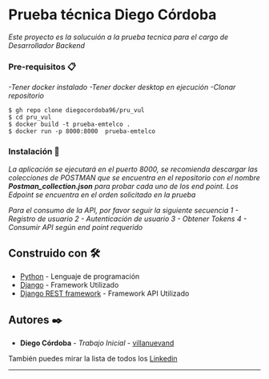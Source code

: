 # Prueba técnica Diego Córdoba

_Este proyecto es la solucuión a la prueba tecnica para el cargo de Desarrollador Backend_


### Pre-requisitos 📋

_-Tener docker instalado_
_-Tener docker desktop en ejecución_
_-Clonar repositorio_


```
$ gh repo clone diegocordoba96/pru_vul
$ cd pru_vul
$ docker build -t prueba-emtelco .
$ docker run -p 8000:8000  prueba-emtelco

```

### Instalación 🔧

_La aplicación se ejecutará en el puerto 8000, se recomienda descargar las colecciones de POSTMAN que se encuentra en el repositorio con el nombre **Postman_collection.json** para probar cada uno de los end point. Los Edpoint se encuentra en el orden solicitado en la prueba_

_Para el consumo de la API, por favor seguir la siguiente secuencia
1 - Registro de usuario
2 - Autenticación de usuario 
3 - Obtener Tokens 
4 - Consumir API según end point requerido_






## Construido con 🛠️



* [Python](https://www.python.org/) - Lenguaje de programación
* [Django](https://www.djangoproject.com/) - Framework Utilizado
* [Django REST framework](https://www.django-rest-framework.org/) - Framework API Utilizado



## Autores ✒️


* **Diego Córdoba** - *Trabajo Inicial* - [villanuevand](https://github.com/diegocordoba96)


También puedes mirar la lista de todos los [Linkedin](https://www.linkedin.com/in/diego-fernando-c%C3%B3rdoba-roma%C3%B1a-7233aa191/) 







---
